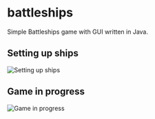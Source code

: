 # battleships
Simple Battleships game with GUI written in Java.

## Setting up ships
![Setting up ships](http://lauri.kk4.fi/tmp/battleships/battleships2.png)

## Game in progress
![Game in progress](http://lauri.kk4.fi/tmp/battleships/battleships.png)
